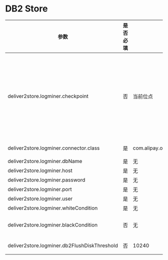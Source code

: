 # DB2 Store

|                           参数                           | 是否必填 |                    默认值                     |                                                                                                                                                                  描述                                                                                                                                                                  |
|--------------------------------------------------------|------|--------------------------------------------|--------------------------------------------------------------------------------------------------------------------------------------------------------------------------------------------------------------------------------------------------------------------------------------------------------------------------------------|
| deliver2store.logminer.checkpoint                      | 否    | 当前位点                                       | 启动位点，初次启动时可以设置该指定启动日志位点。<ul><li> 如果不配置，初次启动根据最新的 LSN 进行拉取，默认从当前位点启动。如果重启，会从 Store 获取上一次的位点进行启动。   <li> 如果配置，仅首次启动时生效，或删除 Store 目录才可以生效。    <br> **说明：** <br> 仅新启动 Store 时指定 checkpoint 有效。对于已经存在的 Store，重启不会再进行读取。</ul> |
| deliver2store.logminer.connector.class | 是    | com.alipay.oms.db2inc.connect.DB2Connector | 需要加载至 DB2 数据库的包，取值为固定值 com.alipay.oms.db2inc.connect.DB2Connector。                                                                                                                                                                                                                                                                   |
| deliver2store.logminer.dbName                          | 是    | 无                                          | DB2 数据库的数据库名称。                                                                                                                                                                                                                                                                                                                       |
| deliver2store.logminer.host                            | 是    | 无                                          | DB2 数据库的实例地址。                                                                                                                                                                                                                                                                                                                        |
| deliver2store.logminer.password                        | 是    | 无                                          | DB2 数据库的密码。                                                                                                                                                                                                                                                                                                                          |
| deliver2store.logminer.port                            | 是    | 无                                          | DB2 数据库的端口。                                                                                                                                                                                                                                                                                                                          |
| deliver2store.logminer.user                            | 是    | 无                                          | DB2 数据库的用户名。                                                                                                                                                                                                                                                                                                                         |
| deliver2store.logminer.whiteCondition                  | 是    | 无                                          | 需要抓取的数据白名单，格式为 JSON。                                                                                                                                                                                                                                                                                                                 |
| deliver2store.logminer.blackCondition                  | 否    | 无                                          | 黑名单。配置在黑名单中的表会被过滤。 如果不配置或者配置为""，则认为未配置黑名单，即黑名单失效。                                                                                                                                                                                                                                                                    |
| deliver2store.logminer.db2FlushDiskThreshold           | 否    | 10240                                      | 用于定义事务序列化至磁盘的临界值，超过该值事务便会序列化至磁盘。                                                                                                                                                                                                                                                                                                     |
